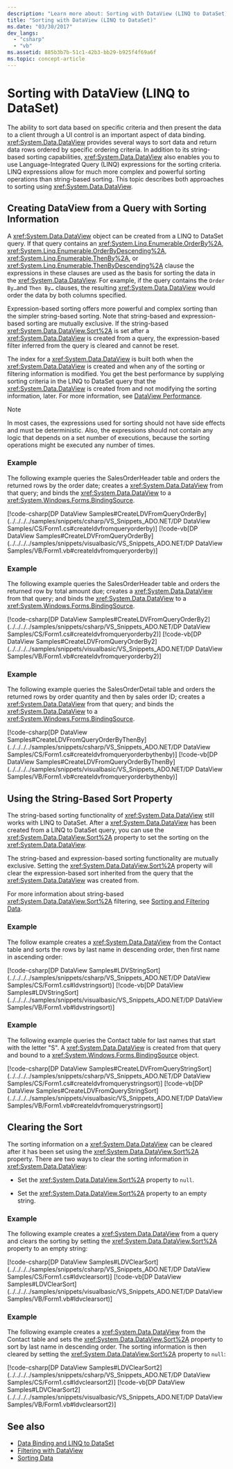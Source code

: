 ```yaml
---
description: "Learn more about: Sorting with DataView (LINQ to DataSet)"
title: "Sorting with DataView (LINQ to DataSet)"
ms.date: "03/30/2017"
dev_langs: 
  - "csharp"
  - "vb"
ms.assetid: 885b3b7b-51c1-42b3-bb29-b925f4f69a6f
ms.topic: concept-article
---
```

# Sorting with DataView (LINQ to DataSet)

The ability to sort data based on specific criteria and then present the data to a client through a UI control is an important aspect of data binding. <xref:System.Data.DataView> provides several ways to sort data and return data rows ordered by specific ordering criteria. In addition to its string-based sorting capabilities, <xref:System.Data.DataView> also enables you to use Language-Integrated Query (LINQ) expressions for the sorting criteria. LINQ expressions allow for much more complex and powerful sorting operations than string-based sorting. This topic describes both approaches to sorting using <xref:System.Data.DataView>.  
  
## Creating DataView from a Query with Sorting Information  

 A <xref:System.Data.DataView> object can be created from a LINQ to DataSet query. If that query contains an <xref:System.Linq.Enumerable.OrderBy%2A>, <xref:System.Linq.Enumerable.OrderByDescending%2A>, <xref:System.Linq.Enumerable.ThenBy%2A>, or <xref:System.Linq.Enumerable.ThenByDescending%2A> clause the expressions in these clauses are used as the basis for sorting the data in the <xref:System.Data.DataView>. For example, if the query contains the `Order By…`and `Then By…` clauses, the resulting <xref:System.Data.DataView> would order the data by both columns specified.  
  
 Expression-based sorting offers more powerful and complex sorting than the simpler string-based sorting. Note that string-based and expression-based sorting are mutually exclusive. If the string-based <xref:System.Data.DataView.Sort%2A> is set after a <xref:System.Data.DataView> is created from a query, the expression-based filter inferred from the query is cleared and cannot be reset.  
  
 The index for a <xref:System.Data.DataView> is built both when the <xref:System.Data.DataView> is created and when any of the sorting or filtering information is modified. You get the best performance by supplying sorting criteria in the LINQ to DataSet query that the <xref:System.Data.DataView> is created from and not modifying the sorting information, later. For more information, see [DataView Performance](dataview-performance.md).  
  
> [!NOTE]
> In most cases, the expressions used for sorting should not have side effects and must be deterministic. Also, the expressions should not contain any logic that depends on a set number of executions, because the sorting operations might be executed any number of times.  
  
### Example  

 The following example queries the SalesOrderHeader table and orders the returned rows by the order date; creates a <xref:System.Data.DataView> from that query; and binds the <xref:System.Data.DataView> to a <xref:System.Windows.Forms.BindingSource>.  
  
 [!code-csharp[DP DataView Samples#CreateLDVFromQueryOrderBy](../../../../samples/snippets/csharp/VS_Snippets_ADO.NET/DP DataView Samples/CS/Form1.cs#createldvfromqueryorderby)]
 [!code-vb[DP DataView Samples#CreateLDVFromQueryOrderBy](../../../../samples/snippets/visualbasic/VS_Snippets_ADO.NET/DP DataView Samples/VB/Form1.vb#createldvfromqueryorderby)]  
  
### Example  

 The following example queries the SalesOrderHeader table and orders the returned row by total amount due; creates a <xref:System.Data.DataView> from that query; and binds the <xref:System.Data.DataView> to a <xref:System.Windows.Forms.BindingSource>.  
  
 [!code-csharp[DP DataView Samples#CreateLDVFromQueryOrderBy2](../../../../samples/snippets/csharp/VS_Snippets_ADO.NET/DP DataView Samples/CS/Form1.cs#createldvfromqueryorderby2)]
 [!code-vb[DP DataView Samples#CreateLDVFromQueryOrderBy2](../../../../samples/snippets/visualbasic/VS_Snippets_ADO.NET/DP DataView Samples/VB/Form1.vb#createldvfromqueryorderby2)]  
  
### Example  

 The following example queries the SalesOrderDetail table and orders the returned rows by order quantity and then by sales order ID; creates a <xref:System.Data.DataView> from that query; and binds the <xref:System.Data.DataView> to a <xref:System.Windows.Forms.BindingSource>.  
  
 [!code-csharp[DP DataView Samples#CreateLDVFromQueryOrderByThenBy](../../../../samples/snippets/csharp/VS_Snippets_ADO.NET/DP DataView Samples/CS/Form1.cs#createldvfromqueryorderbythenby)]
 [!code-vb[DP DataView Samples#CreateLDVFromQueryOrderByThenBy](../../../../samples/snippets/visualbasic/VS_Snippets_ADO.NET/DP DataView Samples/VB/Form1.vb#createldvfromqueryorderbythenby)]  
  
## Using the String-Based Sort Property  

 The string-based sorting functionality of <xref:System.Data.DataView> still works with LINQ to DataSet. After a <xref:System.Data.DataView> has been created from a LINQ to DataSet query, you can use the <xref:System.Data.DataView.Sort%2A> property to set the sorting on the <xref:System.Data.DataView>.  
  
 The string-based and expression-based sorting functionality are mutually exclusive. Setting the <xref:System.Data.DataView.Sort%2A> property will clear the expression-based sort inherited from the query that the <xref:System.Data.DataView> was created from.  
  
 For more information about string-based <xref:System.Data.DataView.Sort%2A> filtering, see [Sorting and Filtering Data](./dataset-datatable-dataview/sorting-and-filtering-data.md).  
  
### Example  

 The follow example creates a <xref:System.Data.DataView> from the Contact table and sorts the rows by last name in descending order, then first name in ascending order:  
  
 [!code-csharp[DP DataView Samples#LDVStringSort](../../../../samples/snippets/csharp/VS_Snippets_ADO.NET/DP DataView Samples/CS/Form1.cs#ldvstringsort)]
 [!code-vb[DP DataView Samples#LDVStringSort](../../../../samples/snippets/visualbasic/VS_Snippets_ADO.NET/DP DataView Samples/VB/Form1.vb#ldvstringsort)]  
  
### Example  

 The following example queries the Contact table for last names that start with the letter "S".  A <xref:System.Data.DataView> is created from that query and bound to a <xref:System.Windows.Forms.BindingSource> object.  
  
 [!code-csharp[DP DataView Samples#CreateLDVFromQueryStringSort](../../../../samples/snippets/csharp/VS_Snippets_ADO.NET/DP DataView Samples/CS/Form1.cs#createldvfromquerystringsort)]
 [!code-vb[DP DataView Samples#CreateLDVFromQueryStringSort](../../../../samples/snippets/visualbasic/VS_Snippets_ADO.NET/DP DataView Samples/VB/Form1.vb#createldvfromquerystringsort)]  
  
## Clearing the Sort  

 The sorting information on a <xref:System.Data.DataView> can be cleared after it has been set using the <xref:System.Data.DataView.Sort%2A> property. There are two ways to clear the sorting information in <xref:System.Data.DataView>:  
  
- Set the <xref:System.Data.DataView.Sort%2A> property to `null`.  
  
- Set the <xref:System.Data.DataView.Sort%2A> property to an empty string.  
  
### Example  

 The following example creates a <xref:System.Data.DataView> from a query and clears the sorting by setting the <xref:System.Data.DataView.Sort%2A> property to an empty string:  
  
 [!code-csharp[DP DataView Samples#LDVClearSort](../../../../samples/snippets/csharp/VS_Snippets_ADO.NET/DP DataView Samples/CS/Form1.cs#ldvclearsort)]
 [!code-vb[DP DataView Samples#LDVClearSort](../../../../samples/snippets/visualbasic/VS_Snippets_ADO.NET/DP DataView Samples/VB/Form1.vb#ldvclearsort)]  
  
### Example  

 The following example creates a <xref:System.Data.DataView> from the Contact table and sets the <xref:System.Data.DataView.Sort%2A> property to sort by last name in descending order. The sorting information is then cleared by setting the <xref:System.Data.DataView.Sort%2A> property to `null`:  
  
 [!code-csharp[DP DataView Samples#LDVClearSort2](../../../../samples/snippets/csharp/VS_Snippets_ADO.NET/DP DataView Samples/CS/Form1.cs#ldvclearsort2)]
 [!code-vb[DP DataView Samples#LDVClearSort2](../../../../samples/snippets/visualbasic/VS_Snippets_ADO.NET/DP DataView Samples/VB/Form1.vb#ldvclearsort2)]  
  
## See also

- [Data Binding and LINQ to DataSet](data-binding-and-linq-to-dataset.md)
- [Filtering with DataView](filtering-with-dataview-linq-to-dataset.md)
- [Sorting Data](/previous-versions/visualstudio/visual-studio-2013/bb546145(v=vs.120))
